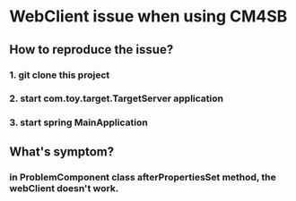 # WebClient issue when using CM4SB
## How to reproduce the issue?
### 1. git clone this project
### 2. start com.toy.target.TargetServer application
### 3. start spring MainApplication

## What's symptom?
### in ProblemComponent class afterPropertiesSet method, the webClient doesn't work. 
